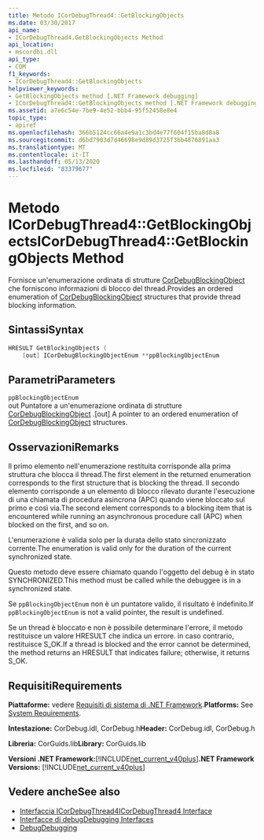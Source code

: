 ```yaml
---
title: Metodo ICorDebugThread4::GetBlockingObjects
ms.date: 03/30/2017
api_name:
- ICorDebugThread4.GetBlockingObjects Method
api_location:
- mscordbi.dll
api_type:
- COM
f1_keywords:
- ICorDebugThread4::GetBlockingObjects
helpviewer_keywords:
- GetBlockingObjects method [.NET Framework debugging]
- ICorDebugThread4::GetBlockingObjects method [.NET Framework debugging]
ms.assetid: a7e6c54e-7be9-4e52-bbb4-95f52458e8e4
topic_type:
- apiref
ms.openlocfilehash: 366b5124cc66a4e9a1c3bd4e77f604f15ba8d8a8
ms.sourcegitcommit: d6bd7903d7d46698e9d89d3725f3bb4876891aa3
ms.translationtype: MT
ms.contentlocale: it-IT
ms.lasthandoff: 05/13/2020
ms.locfileid: "83379677"
---
```

# <a name="icordebugthread4getblockingobjects-method"></a><span data-ttu-id="3356d-102">Metodo ICorDebugThread4::GetBlockingObjects</span><span class="sxs-lookup"><span data-stu-id="3356d-102">ICorDebugThread4::GetBlockingObjects Method</span></span>
<span data-ttu-id="3356d-103">Fornisce un'enumerazione ordinata di strutture [CorDebugBlockingObject](cordebugblockingobject-structure.md) che forniscono informazioni di blocco del thread.</span><span class="sxs-lookup"><span data-stu-id="3356d-103">Provides an ordered enumeration of [CorDebugBlockingObject](cordebugblockingobject-structure.md) structures that provide thread blocking information.</span></span>  
  
## <a name="syntax"></a><span data-ttu-id="3356d-104">Sintassi</span><span class="sxs-lookup"><span data-stu-id="3356d-104">Syntax</span></span>  
  
```cpp  
HRESULT GetBlockingObjects (  
    [out] ICorDebugBlockingObjectEnum **ppBlockingObjectEnum  
```  
  
## <a name="parameters"></a><span data-ttu-id="3356d-105">Parametri</span><span class="sxs-lookup"><span data-stu-id="3356d-105">Parameters</span></span>  
 `ppBlockingObjectEnum`  
 <span data-ttu-id="3356d-106">out Puntatore a un'enumerazione ordinata di strutture [CorDebugBlockingObject](cordebugblockingobject-structure.md) .</span><span class="sxs-lookup"><span data-stu-id="3356d-106">[out] A pointer to an ordered enumeration of [CorDebugBlockingObject](cordebugblockingobject-structure.md) structures.</span></span>  
  
## <a name="remarks"></a><span data-ttu-id="3356d-107">Osservazioni</span><span class="sxs-lookup"><span data-stu-id="3356d-107">Remarks</span></span>  
 <span data-ttu-id="3356d-108">Il primo elemento nell'enumerazione restituita corrisponde alla prima struttura che blocca il thread.</span><span class="sxs-lookup"><span data-stu-id="3356d-108">The first element in the returned enumeration corresponds to the first structure that is blocking the thread.</span></span> <span data-ttu-id="3356d-109">Il secondo elemento corrisponde a un elemento di blocco rilevato durante l'esecuzione di una chiamata di procedura asincrona (APC) quando viene bloccato sul primo e così via.</span><span class="sxs-lookup"><span data-stu-id="3356d-109">The second element corresponds to a blocking item that is encountered while running an asynchronous procedure call (APC) when blocked on the first, and so on.</span></span>  
  
 <span data-ttu-id="3356d-110">L'enumerazione è valida solo per la durata dello stato sincronizzato corrente.</span><span class="sxs-lookup"><span data-stu-id="3356d-110">The enumeration is valid only for the duration of the current synchronized state.</span></span>  
  
 <span data-ttu-id="3356d-111">Questo metodo deve essere chiamato quando l'oggetto del debug è in stato SYNCHRONIZED.</span><span class="sxs-lookup"><span data-stu-id="3356d-111">This method must be called while the debuggee is in a synchronized state.</span></span>  
  
 <span data-ttu-id="3356d-112">Se `ppBlockingObjectEnum` non è un puntatore valido, il risultato è indefinito.</span><span class="sxs-lookup"><span data-stu-id="3356d-112">If `ppBlockingObjectEnum` is not a valid pointer, the result is undefined.</span></span>  
  
 <span data-ttu-id="3356d-113">Se un thread è bloccato e non è possibile determinare l'errore, il metodo restituisce un valore HRESULT che indica un errore. in caso contrario, restituisce S_OK.</span><span class="sxs-lookup"><span data-stu-id="3356d-113">If a thread is blocked and the error cannot be determined, the method returns an HRESULT that indicates failure; otherwise, it returns S_OK.</span></span>  
  
## <a name="requirements"></a><span data-ttu-id="3356d-114">Requisiti</span><span class="sxs-lookup"><span data-stu-id="3356d-114">Requirements</span></span>  
 <span data-ttu-id="3356d-115">**Piattaforme:** vedere [Requisiti di sistema di .NET Framework](../../get-started/system-requirements.md).</span><span class="sxs-lookup"><span data-stu-id="3356d-115">**Platforms:** See [System Requirements](../../get-started/system-requirements.md).</span></span>  
  
 <span data-ttu-id="3356d-116">**Intestazione:** CorDebug.idl, CorDebug.h</span><span class="sxs-lookup"><span data-stu-id="3356d-116">**Header:** CorDebug.idl, CorDebug.h</span></span>  
  
 <span data-ttu-id="3356d-117">**Libreria:** CorGuids.lib</span><span class="sxs-lookup"><span data-stu-id="3356d-117">**Library:** CorGuids.lib</span></span>  
  
 <span data-ttu-id="3356d-118">**Versioni .NET Framework:**[!INCLUDE[net_current_v40plus](../../../../includes/net-current-v40plus-md.md)]</span><span class="sxs-lookup"><span data-stu-id="3356d-118">**.NET Framework Versions:** [!INCLUDE[net_current_v40plus](../../../../includes/net-current-v40plus-md.md)]</span></span>  
  
## <a name="see-also"></a><span data-ttu-id="3356d-119">Vedere anche</span><span class="sxs-lookup"><span data-stu-id="3356d-119">See also</span></span>

- [<span data-ttu-id="3356d-120">Interfaccia ICorDebugThread4</span><span class="sxs-lookup"><span data-stu-id="3356d-120">ICorDebugThread4 Interface</span></span>](icordebugthread4-interface.md)
- [<span data-ttu-id="3356d-121">Interfacce di debug</span><span class="sxs-lookup"><span data-stu-id="3356d-121">Debugging Interfaces</span></span>](debugging-interfaces.md)
- [<span data-ttu-id="3356d-122">Debug</span><span class="sxs-lookup"><span data-stu-id="3356d-122">Debugging</span></span>](index.md)
